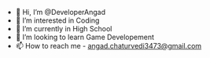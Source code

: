 - 👋 Hi, I’m @DeveloperAngad
- 👀 I’m interested in Coding
- 🌱 I’m currently in High School
- 💞️ I’m looking to learn Game Developement
- 📫 How to reach me - angad.chaturvedi3473@gmail.com

<!---
DeveloperAngad/DeveloperAngad is a ✨ special ✨ repository because its `README.md` (this file) appears on your GitHub profile.
You can click the Preview link to take a look at your changes.
--->
